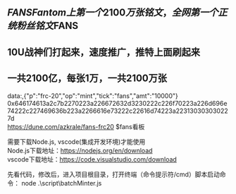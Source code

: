 ## $FANS Fantom上第一个2100万张铭文，全网第一个正统粉丝铭文$FANS  
## 10U战神们打起来，速度推广，推特上面刷起来  
## 一共2100亿，每张1万，一共2100万张  
data:,{"p":"frc-20","op":"mint","tick":"fans","amt":"10000"}  
0x646174613a2c7b2270223a226672632d3230222c226f70223a226d696e74222c227469636b223a2266616e73222c22616d74223a223130303030227d  
https://dune.com/azkrale/fans-frc20 $fans看板

需要下载Node.js, vscode(集成开发环境)才能使用  
Node.js下载地址：https://nodejs.org/en/download  
vscode下载地址：https://code.visualstudio.com/download  


先看代码，修改后，进入项目根目录，打开终端（命令提示符/cmd）脚本启动命令： node .\script\batchMinter.js
